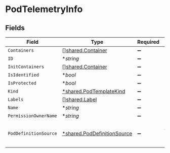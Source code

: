 # PodTelemetryInfo


## Fields

| Field                                                                     | Type                                                                      | Required                                                                  | Description                                                               |
| ------------------------------------------------------------------------- | ------------------------------------------------------------------------- | ------------------------------------------------------------------------- | ------------------------------------------------------------------------- |
| `Containers`                                                              | [][shared.Container](../../models/shared/container.md)                    | :heavy_minus_sign:                                                        | N/A                                                                       |
| `ID`                                                                      | **string*                                                                 | :heavy_minus_sign:                                                        | N/A                                                                       |
| `InitContainers`                                                          | [][shared.Container](../../models/shared/container.md)                    | :heavy_minus_sign:                                                        | N/A                                                                       |
| `IsIdentified`                                                            | **bool*                                                                   | :heavy_minus_sign:                                                        | N/A                                                                       |
| `IsProtected`                                                             | **bool*                                                                   | :heavy_minus_sign:                                                        | N/A                                                                       |
| `Kind`                                                                    | [*shared.PodTemplateKind](../../models/shared/podtemplatekind.md)         | :heavy_minus_sign:                                                        | N/A                                                                       |
| `Labels`                                                                  | [][shared.Label](../../models/shared/label.md)                            | :heavy_minus_sign:                                                        | N/A                                                                       |
| `Name`                                                                    | **string*                                                                 | :heavy_minus_sign:                                                        | N/A                                                                       |
| `PermissionOwnerName`                                                     | **string*                                                                 | :heavy_minus_sign:                                                        | N/A                                                                       |
| `PodDefinitionSource`                                                     | [*shared.PodDefinitionSource](../../models/shared/poddefinitionsource.md) | :heavy_minus_sign:                                                        | The source type of the pod definition                                     |